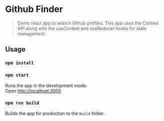 # Github Finder

> Demo react app to search Github profiles. This app uses the Context API along with the useContext and useReducer hooks for state management.

## Usage

### `npm install`

### `npm start`

Runs the app in the development mode.<br>
Open [http://localhost:3000](http://localhost:3000)

### `npm run build`

Builds the app for production to the `build` folder.<br>
